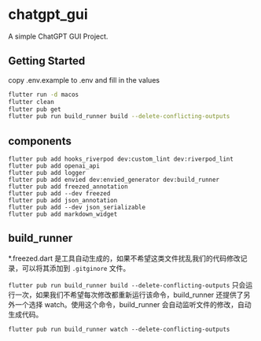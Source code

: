 # chatgpt_gui

A simple ChatGPT GUI Project.

## Getting Started
copy .env.example to .env and fill in the values

```bash
flutter run -d macos
flutter clean
flutter pub get
flutter pub run build_runner build --delete-conflicting-outputs
```

## components
```
flutter pub add hooks_riverpod dev:custom_lint dev:riverpod_lint
flutter pub add openai_api
flutter pub add logger
flutter pub add envied dev:envied_generator dev:build_runner
flutter pub add freezed_annotation
flutter pub add --dev freezed
flutter pub add json_annotation
flutter pub add --dev json_serializable
flutter pub add markdown_widget
```

## build_runner
*.freezed.dart 是工具自动生成的，如果不希望这类文件扰乱我们的代码修改记录，可以将其添加到 `.gitginore` 文件。

`flutter pub run build_runner build --delete-conflicting-outputs` 只会运行一次，如果我们不希望每次修改都重新运行该命令，build_runner 还提供了另外一个选择 watch。使用这个命令，build_runner 会自动监听文件的修改，自动生成代码。

`flutter pub run build_runner watch --delete-conflicting-outputs`